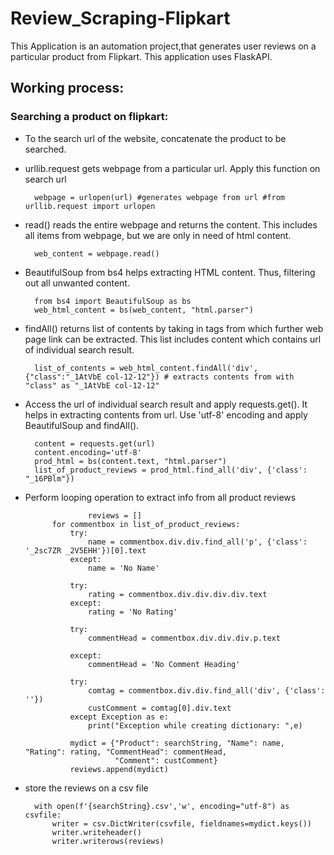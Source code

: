 # Review_Scraping-Flipkart
This Application is an automation project,that generates user reviews on a particular product from Flipkart. This application uses FlaskAPI.

## Working process:
### Searching a product on flipkart:
* To the search url of the website, concatenate the product to be searched. 

* urllib.request gets webpage from a particular url. Apply this function on search url
        
        webpage = urlopen(url) #generates webpage from url #from urllib.request import urlopen

* read() reads the entire webpage and returns the content. This includes all items from webpage, but we are only in need of html content.

        web_content = webpage.read()

* BeautifulSoup from bs4 helps extracting HTML content. Thus, filtering out all unwanted content.

        from bs4 import BeautifulSoup as bs
        web_html_content = bs(web_content, "html.parser")

* findAll() returns list of contents by taking in tags from which further web page link can be extracted. This list includes content which contains url of individual search result.

        list_of_contents = web_html_content.findAll('div', {"class":"_1AtVbE col-12-12"}) # extracts contents from with "class" as "_1AtVbE col-12-12" 

* Access the url of individual search result and apply requests.get(). It helps in extracting contents from url. Use 'utf-8' encoding and apply BeautifulSoup and findAll().

        content = requests.get(url)
        content.encoding='utf-8'
        prod_html = bs(content.text, "html.parser")
        list_of_product_reviews = prod_html.find_all('div', {'class': "_16PBlm"})

* Perform looping operation to extract info from all product reviews

                    reviews = []
            for commentbox in list_of_product_reviews:
                try:
                    name = commentbox.div.div.find_all('p', {'class': '_2sc7ZR _2V5EHH'})[0].text
                except:
                    name = 'No Name'

                try:
                    rating = commentbox.div.div.div.div.text
                except:
                    rating = 'No Rating'

                try:
                    commentHead = commentbox.div.div.div.p.text

                except:
                    commentHead = 'No Comment Heading'
                
                try:
                    comtag = commentbox.div.div.find_all('div', {'class': ''})
                    custComment = comtag[0].div.text
                except Exception as e:
                    print("Exception while creating dictionary: ",e)

                mydict = {"Product": searchString, "Name": name, "Rating": rating, "CommentHead": commentHead,
                          "Comment": custComment}
                reviews.append(mydict)

* store the reviews on a csv file

        with open(f'{searchString}.csv','w', encoding="utf-8") as csvfile:
            writer = csv.DictWriter(csvfile, fieldnames=mydict.keys())
            writer.writeheader()
            writer.writerows(reviews)
